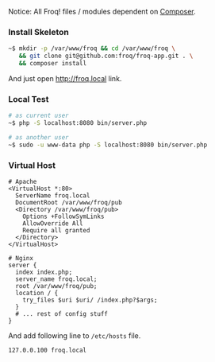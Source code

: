 Notice: All Froq! files / modules dependent on [Composer](https://getcomposer.org/).

### Install Skeleton

```bash
~$ mkdir -p /var/www/froq && cd /var/www/froq \
   && git clone git@github.com:froq/froq-app.git . \
   && composer install
```
And just open http://froq.local link.

### Local Test
```bash
# as current user
~$ php -S localhost:8080 bin/server.php

# as another user
~$ sudo -u www-data php -S localhost:8080 bin/server.php
```

### Virtual Host

```
# Apache
<VirtualHost *:80>
  ServerName froq.local
  DocumentRoot /var/www/froq/pub
  <Directory /var/www/froq/pub>
    Options +FollowSymLinks
    AllowOverride All
    Require all granted
  </Directory>
</VirtualHost>

# Nginx
server {
  index index.php;
  server_name froq.local;
  root /var/www/froq/pub;
  location / {
    try_files $uri $uri/ /index.php?$args;
  }
  # ... rest of config stuff
}
```

And add following line to `/etc/hosts` file.

```
127.0.0.100 froq.local
```
